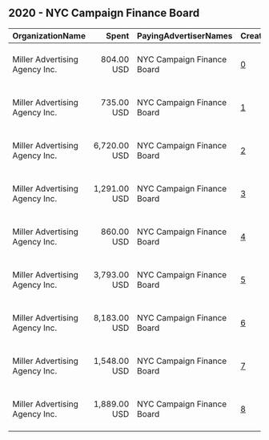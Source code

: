 ## 2020 - NYC Campaign Finance Board 
|OrganizationName|Spent|PayingAdvertiserNames|CreativeUrls|Impressions|Genders|AgeBrackets|CountryCodes|BillingAddresses|CandidateBallotInformation|
|:---|---:|:---|:---|---:|:---|:---|:---|:---|:---|
|Miller Advertising Agency  Inc.|804.00 USD|NYC Campaign Finance Board|[0](https://www.snap.com/political-ads/asset/fc5e76bf7c3b3b328f9afda2f85fa691509a69ed2fbd7a20d795a6317f155bc4?mediaType=jpg)|236,436||17-29|united states|"909 Third Avenue, 15th Floor,New York,10022,US"||
|Miller Advertising Agency  Inc.|735.00 USD|NYC Campaign Finance Board|[1](https://www.snap.com/political-ads/asset/e6b33bfc4d7dfe7ea8efc101005f2fda46990f25aeb73a6b7706daa18a08cde0?mediaType=jpg)|225,692||17-29|united states|"909 Third Avenue, 15th Floor,New York,10022,US"||
|Miller Advertising Agency  Inc.|6,720.00 USD|NYC Campaign Finance Board|[2](https://www.snap.com/political-ads/asset/6a71b08f9886a56ca841009973222e7aaff3dbe766252ed19a3489beb8a4e8ae?mediaType=mp4)|3,132,637||18-29|united states|"909 Third Avenue, 15th Floor,New York,10022,US"||
|Miller Advertising Agency  Inc.|1,291.00 USD|NYC Campaign Finance Board|[3](https://www.snap.com/political-ads/asset/c96994fa592a55ecd2f2bc1ac97dc083a679f357906266dcf36476dfbe44a736?mediaType=png)|301,274||17-29|united states|"909 Third Avenue, 15th Floor,New York,10022,US"||
|Miller Advertising Agency  Inc.|860.00 USD|NYC Campaign Finance Board|[4](https://www.snap.com/political-ads/asset/08d5c42a44316b402a9dfe19ed2267d84feee237ecc25daede3178ae0a9039b6?mediaType=jpg)|241,858||17-29|united states|"909 Third Avenue, 15th Floor,New York,10022,US"||
|Miller Advertising Agency  Inc.|3,793.00 USD|NYC Campaign Finance Board|[5](https://www.snap.com/political-ads/asset/716aec759d90ecd1a96bc334b44d707dab1217bd833b9491efc1133165b457fc?mediaType=png)|863,113||17-29|united states|"909 Third Avenue, 15th Floor,New York,10022,US"||
|Miller Advertising Agency  Inc.|8,183.00 USD|NYC Campaign Finance Board|[6](https://www.snap.com/political-ads/asset/a5f2ba0bd3fe9cca21099dd0897c0e66f889483a249382b0de12ad7af8338a49?mediaType=png)|2,154,550||17-29|united states|"909 Third Avenue, 15th Floor,New York,10022,US"||
|Miller Advertising Agency  Inc.|1,548.00 USD|NYC Campaign Finance Board|[7](https://www.snap.com/political-ads/asset/14a501f2b415bafdd01636f7ff1476c20faae95a542b36fd6d7c0f6410c66364?mediaType=png)|370,777||17-29|united states|"909 Third Avenue, 15th Floor,New York,10022,US"||
|Miller Advertising Agency  Inc.|1,889.00 USD|NYC Campaign Finance Board|[8](https://www.snap.com/political-ads/asset/dbcf7b1c96f7fd121e7b8fa8ddd51907c3f25c0344d7b749206347339ad0419b?mediaType=png)|432,220||17-29|united states|"909 Third Avenue, 15th Floor,New York,10022,US"||
